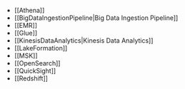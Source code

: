 - [[Athena]] 
- [[BigDataIngestionPipeline|Big Data Ingestion Pipeline]]
- [[EMR]]
- [[Glue]]
- [[KinesisDataAnalytics|Kinesis Data Analytics]]
- [[LakeFormation]]
- [[MSK]]
- [[OpenSearch]]
- [[QuickSight]]
- [[Redshift]]